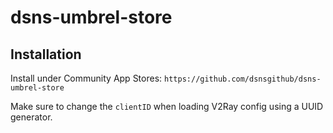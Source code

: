 # dsns-umbrel-store

## Installation

Install under Community App Stores: `https://github.com/dsnsgithub/dsns-umbrel-store`

Make sure to change the `clientID` when loading V2Ray config using a UUID generator.
